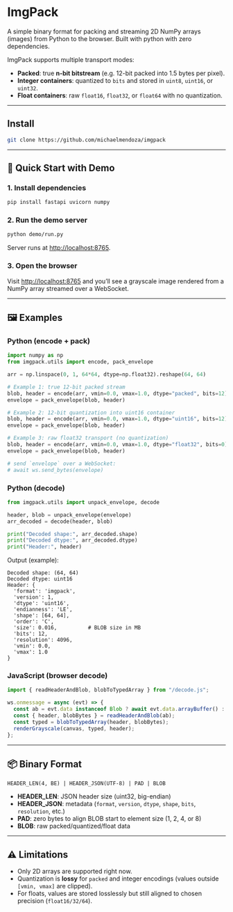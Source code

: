 # ImgPack

A simple binary format for packing and streaming 2D NumPy arrays (images) from Python to the browser. Built with python with zero dependencies.

ImgPack supports multiple transport modes:

* **Packed**: true **n-bit bitstream** (e.g. 12-bit packed into 1.5 bytes per pixel).
* **Integer containers**: quantized to `bits` and stored in `uint8`, `uint16`, or `uint32`.
* **Float containers**: raw `float16`, `float32`, or `float64` with no quantization.

---

## Install

```bash
git clone https://github.com/michaelmendoza/imgpack
```

---

## 🚀 Quick Start with Demo

### 1. Install dependencies

```bash
pip install fastapi uvicorn numpy
```

### 2. Run the demo server

```bash
python demo/run.py
```

Server runs at [http://localhost:8765](http://localhost:8765).

### 3. Open the browser

Visit [http://localhost:8765](http://localhost:8765) and you’ll see a grayscale image rendered from a NumPy array streamed over a WebSocket.

---

## 🖼 Examples

### Python (encode + pack)

```python
import numpy as np
from imgpack.utils import encode, pack_envelope

arr = np.linspace(0, 1, 64*64, dtype=np.float32).reshape(64, 64)

# Example 1: true 12-bit packed stream
blob, header = encode(arr, vmin=0.0, vmax=1.0, dtype="packed", bits=12)
envelope = pack_envelope(blob, header)

# Example 2: 12-bit quantization into uint16 container
blob, header = encode(arr, vmin=0.0, vmax=1.0, dtype="uint16", bits=12)
envelope = pack_envelope(blob, header)

# Example 3: raw float32 transport (no quantization)
blob, header = encode(arr, vmin=0.0, vmax=1.0, dtype="float32", bits=0)
envelope = pack_envelope(blob, header)

# send `envelope` over a WebSocket:
# await ws.send_bytes(envelope)
```

### Python (decode)

```python
from imgpack.utils import unpack_envelope, decode

header, blob = unpack_envelope(envelope)
arr_decoded = decode(header, blob)

print("Decoded shape:", arr_decoded.shape)
print("Decoded dtype:", arr_decoded.dtype)
print("Header:", header)
```

Output (example):

```
Decoded shape: (64, 64)
Decoded dtype: uint16
Header: {
  'format': 'imgpack',
  'version': 1,
  'dtype': 'uint16',
  'endianness': 'LE',
  'shape': [64, 64],
  'order': 'C',
  'size': 0.016,          # BLOB size in MB
  'bits': 12,
  'resolution': 4096,
  'vmin': 0.0,
  'vmax': 1.0
}
```

### JavaScript (browser decode)

```js
import { readHeaderAndBlob, blobToTypedArray } from "/decode.js";

ws.onmessage = async (evt) => {
  const ab = evt.data instanceof Blob ? await evt.data.arrayBuffer() : evt.data;
  const { header, blobBytes } = readHeaderAndBlob(ab);
  const typed = blobToTypedArray(header, blobBytes);
  renderGrayscale(canvas, typed, header);
};
```

---

## 📦 Binary Format

```
HEADER_LEN(4, BE) | HEADER_JSON(UTF-8) | PAD | BLOB
```

* **HEADER\_LEN**: JSON header size (uint32, big-endian)
* **HEADER\_JSON**: metadata (`format`, `version`, `dtype`, `shape`, `bits`, `resolution`, etc.)
* **PAD**: zero bytes to align BLOB start to element size (1, 2, 4, or 8)
* **BLOB**: raw packed/quantized/float data

---

## ⚠️ Limitations

* Only 2D arrays are supported right now.
* Quantization is **lossy** for `packed` and integer encodings (values outside `[vmin, vmax]` are clipped).
* For floats, values are stored losslessly but still aligned to chosen precision (`float16/32/64`).
